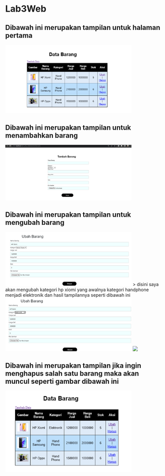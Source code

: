 # Lab3Web

## Dibawah ini merupakan tampilan untuk halaman pertama
<img src="./ss/ss.png" style="margin: auto; width:400px;">

## Dibawah ini merupakan tampilan untuk menambahkan barang
<img src="./ss/sss.png" style="margin: auto; width:400px;">

## Dibawah ini merupakan tampilan untuk mengubah barang
<img src="./ss/ssss.png" style="margin: auto; width:400px;">
> disini saya akan mengubah kategori hp xiomi yang awalnya kategori handphone menjadi elektronik dan hasil tampilannya seperti dibawah ini
<img src="./ss/sssss.png" style="margin: auto; width:400px;">
<img src="./ss/ssssss.png" style="margin: auto; width:400px;">

## Dibawah ini merupakan tampilan jika ingin menghapus salah satu barang maka akan muncul seperti gambar dibawah ini
<img src="./ss/sssssss.png" style="margin: auto; width:400px;">